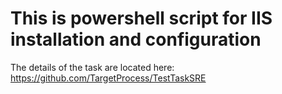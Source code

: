 # This is powershell script for IIS installation and configuration
The details of the task are located here: https://github.com/TargetProcess/TestTaskSRE
